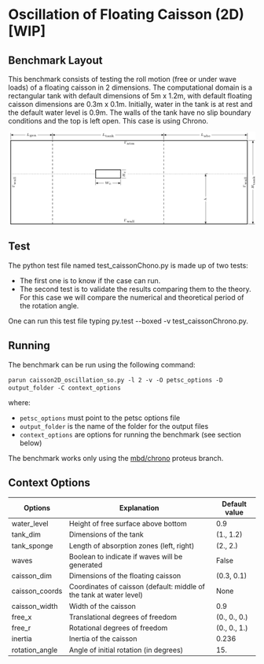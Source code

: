 # Oscillation of Floating Caisson (2D) [WIP]

## Benchmark Layout

This benchmark consists of testing the roll motion (free or under wave loads) of a floating caisson in 2 dimensions. The computational domain is a rectangular tank with default dimensions of 5m x 1.2m, with default floating caisson dimensions are 0.3m x 0.1m. Initially, water in the tank is at rest and the default water level is 0.9m. The walls of the tank have no slip boundary conditions and the top is left open. This case is using Chrono.

![Alt text](floating_caisson.png)

## Test

The python test file named test_caissonChono.py is made up of two tests:

* The first one is to know if the case can run.
* The second test is to validate the results comparing them to the theory. For this case we will compare the numerical and theoretical period of the rotation angle.

One can run this test file typing py.test --boxed -v test_caissonChrono.py.

## Running

The benchmark can be run using the following command:
```
parun caisson2D_oscillation_so.py -l 2 -v -O petsc_options -D output_folder -C context_options
```
where:
* `petsc_options` must point to the petsc options file
* `output_folder` is the name of the folder for the output files
* `context_options` are options for running the benchmark (see section below)

The benchmark works only using the [mbd/chrono](https://github.com/erdc-cm/proteus/tree/mbd/chrono) proteus branch.

## Context Options


| Options        | Explanation                                                         | Default value |
|----------------|---------------------------------------------------------------------|---------------|
| water_level    | Height of free surface above bottom                                 | 0.9           |
| tank_dim       | Dimensions of the tank                                              | (1., 1.2)     |
| tank_sponge    | Length of absorption zones (left, right)                            | (2., 2.)      |
| waves          | Boolean to indicate if waves will be generated                      | False         |
| caisson_dim    | Dimensions of the floating caisson                                  | (0.3, 0.1)    |
| caisson_coords | Coordinates of caisson (default: middle of the tank at water level) | None          |
| caisson_width  | Width of the caisson                                                | 0.9           |
| free_x         | Translational degrees of freedom                                    | (0., 0., 0.)  |
| free_r         | Rotational degrees of freedom                                       | (0., 0., 1.)  |
| inertia        | Inertia of the caisson                                              | 0.236         |
| rotation_angle | Angle of initial rotation (in degrees)                              | 15.           |
